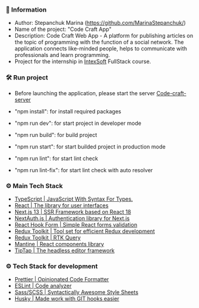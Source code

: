 ### 📝 Information

- Author: Stepanchuk Marina (https://github.com/MarinaStepanchuk/)
- Name of the project: "Code Craft App"
- Description: Code Craft Web App - A platform for publishing articles on the topic of programming with the function of a social network. The application connects like-minded people, helps to communicate with professionals and learn programming.
- Project for the internship in [IntexSoft](https://www.intexsoft.by/) FullStack course.

### 🛠️ Run project

- Before launching the application, please start the server [Code-craft-server](https://github.com/MarinaStepanchuk/code-craft-server)

- "npm install": for install required packages
- "npm run dev": for start project in developer mode
- "npm run build": for build project
- "npm run start": for start builded project in production mode
- "npm run lint": for start lint check
- "npm run lint-fix": for start lint check with auto resolver

### ⚙️ Main Tech Stack

- [TypeScript | JavaScript With Syntax For Types.](https://www.typescriptlang.org/)
- [React | The library for user interfaces](https://react.dev/)
- [Next.js 13 | SSR Framework based on React 18](https://nextjs.org/)
- [NextAuth.js | Authentication library for Next.js](https://next-auth.js.org/)
- [React Hook Form | Simple React forms validation](https://react-hook-form.com/)
- [Redux Toolkit | Tool set for efficient Redux development](https://redux-toolkit.js.org/)
- [Redux Toolkit | RTK Query](https://redux-toolkit.js.org/rtk-query/overview)
- [Mantine | React components library](https://mantine.dev/)
- [TipTap | The headless editor framework](https://tiptap.dev/)

### ⚙️ Tech Stack for development

- [Prettier | Opinionated Code Formatter](https://prettier.io/)
- [ESLint | Code analyzer](https://eslint.org/)
- [Sass/SCSS | Syntactically Awesome Style Sheets](https://sass-lang.com/)
- [Husky | Made work with GIT hooks easier](https://github.com/typicode/husky)
